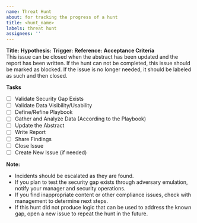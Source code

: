 ```yaml
---
name: Threat Hunt
about: for tracking the progress of a hunt
title: <hunt_name>
labels: threat hunt
assignees: ''
---
```

**Title:** <Hunt for xyz>
**Hypothesis:** <Brief description of the activity you feel you are not covered for what you will hunted for>
**Trigger:** <What triggered this hunt>
**Reference:** <link to TTP description>
**Acceptance Criteria**  
This issue can be closed when the abstract has been updated and the report has been written. If the hunt can not be completed, this issue should be marked as blocked. If the issue is no longer needed, it should be labeled as such and then closed.

**Tasks**
- [ ] Validate Security Gap Exists
- [ ] Validate Data Visibility/Usability
- [ ] Define/Refine Playbook
- [ ] Gather and Analyze Data (According to the Playbook)
- [ ] Update the Abstract
- [ ] Write Report
- [ ] Share Findings
- [ ] Close Issue
- [ ] Create New Issue (if needed)

**Note:** 
- Incidents should be escalated as they are found.
- If you plan to test the security gap exists through adversary emulation, notify your manager and security operations.
- If you find inappropriate content or other compliance issues, check with management to determine next steps.
- If this hunt did not produce logic that can be used to address the known gap, open a new issue to repeat the hunt in the future.
